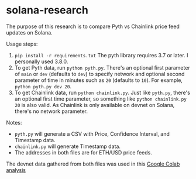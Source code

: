 # solana-research
The purpose of this research is to compare Pyth vs Chainlink price feed updates on Solana.

Usage steps:
1. `pip install -r requirements.txt` The pyth library requires 3.7 or later. I personally used 3.8.0.
2. To get Pyth data, run `python pyth.py`. There's an optional first parameter of `main` or `dev` (defaults to `dev`) to specify network and optional second parameter of time in minutes such as `20` (defaults to `10`). For example, `python pyth.py dev 20`.
3. To get Chainlink data, run `python chainlink.py`. Just like `pyth.py`, there's an optional first time parameter, so something like `python chainlink.py 20` is also valid. As Chainlink is only available on devnet on Solana, there's no network parameter.

Notes:
* `pyth.py` will generate a CSV with Price, Confidence Interval, and Timestamp data.
* `chainlink.py` will generate Timestamp data.
* The addresses in both files are for ETH/USD price feeds.

The devnet data gathered from both files was used in this [Google Colab analysis](https://colab.research.google.com/drive/1-xB7xCSp1oPpb2LlNAX5-7LpBe2VA5uY?usp=sharing)
